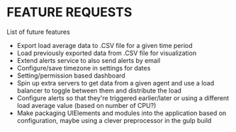 # FEATURE REQUESTS

List of future features

- Export load average data to .CSV file for a given time period
- Load previously exported data from .CSV file for visualization
- Extend alerts service to also send alerts by email
- Configure/save timezone in settings for dates
- Setting/permission based dashboard
- Spin up extra servers to get data from a given agent and use a load balancer to toggle between them and distribute the load
- Configure alerts so that they're triggered earlier/later or using a different load average value (based on number of CPU?)
- Make packaging UIElements and modules into the application based on configuration, maybe using a clever preprocessor in the gulp build